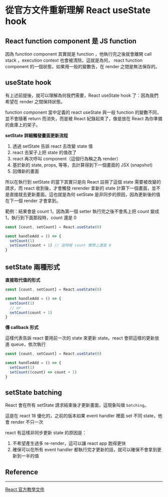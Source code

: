 # 從官方文件重新理解 React useState hook

## React function component 是 JS function

因為 function component 其實就是 function ，他執行完之後就會離開 call stack ，execution context 也會被清除。這就是為何， react function component 的一個狀態，如果用一般的變數告，在 render 之間是無法保存的。

## useState hook

有上述前提後，就可以理解為何我們需要，React useState hook 了：因為我們希望在 render 之間保持狀態。

function component 當中定義的 react useState 與一般 function 的變數不同，並不會隨著 return 而消失，而是被 React 紀錄起來了，像是放在 React 為你準備的倉庫上的架子。

**setState 詳細觸發畫面更新流程**

1. 透過 setState 告訴 react 去改變 state 值
2. react 去架子上把 state 的值改了
3. react 再次呼叫 component（這個行為稱之為 render）
4. 基於新的 state, props, 等等，去計算得到下一個畫面的 JSX (snapshot)
5. 回傳新的畫面

所以在執行到 setState 的當下其實只是向 React 註冊了這個 state 需要被改變的請求，而 react 收到後，才會觸發 rerender 拿新的 state 計算下一個畫面，並不是直接就去更新畫面。這也就是為何 setState 是非同步的原因，因為更新後的值在下一個 render 才會拿到。

範例：結果會是 count 1，因為第一個 setter 執行完之後不會馬上把 count 變成 1，執行到下面那段時，count 還是 0

```js
const [count, setCount] = React.useState(0)

const handleAdd = () => {
  setCount(1)
  setCount(count + 1) // 這時候 count 實際上還是 0
}
```

## setState 兩種形式

**直接取代值的形式**

```js
const [count, setCount] = React.useState(0)

const handleAdd = () => {
  setCount(1)
  // or
  setCount(count + 1)
}
```

**傳 callback 形式**

這樣代表告訴 react 要用前一次的 state 來更新 state。react 會把這樣的更新放進 queue，依次執行

```js
const [count, setCount] = React.useState(0)

const handleAdd = () => {
  setCount(1)
  setCount((count) => count + 1)
}
```

## setState batching

React 會在所有 setState 請求結束後才更新畫面，這現象叫做 `batching`。

這是在 react 18 優化的，之前的版本如果 event handler 裡面 set 不同 state，他會 render 不只一次

react 有這樣非同步更新 state 的原因是：

1. 不希望產生過多 re-render，這可以讓 react app 跑得更快
2. 確保可以在所有 event handler 都執行完才更新的話，就可以確保不會拿到更新到一半的值

## Reference

---

[React 官方教學文件](https://react.dev/learn/state-as-a-snapshot)
